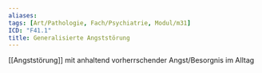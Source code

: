 ```yaml
---
aliases: 
tags: [Art/Pathologie, Fach/Psychiatrie, Modul/m31]
ICD: "F41.1"
title: Generalisierte Angststörung
---
```

[[Angststörung]] mit anhaltend vorherrschender Angst/Besorgnis im Alltag
